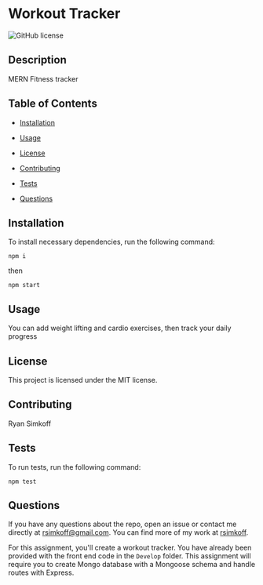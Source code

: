 # Workout Tracker
![GitHub license](https://img.shields.io/badge/license-MIT-blue.svg)

## Description

MERN Fitness tracker


## Table of Contents 

* [Installation](#installation)

* [Usage](#usage)

* [License](#license)

* [Contributing](#contributing)

* [Tests](#tests)

* [Questions](#questions)

## Installation

To install necessary dependencies, run the following command:

```
npm i
```

then

```
npm start
```
## Usage

You can add weight lifting and cardio exercises, then track your daily progress

## License

This project is licensed under the MIT license.
  
## Contributing

Ryan Simkoff


## Tests

To run tests, run the following command:

```
npm test
```

## Questions

If you have any questions about the repo, open an issue or contact me directly at rsimkoff@gmail.com. You can find more of my work at [rsimkoff](https://github.com/rsimkoff/).

For this assignment, you'll create a workout tracker. You have already been provided with the front end code in the `Develop` folder. This assignment will require you to create Mongo database with a Mongoose schema and handle routes with Express.